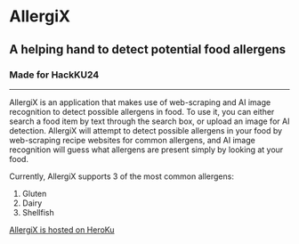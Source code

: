 # AllergiX
## A helping hand to detect potential food allergens
### Made for HackKU24
---

AllergiX is an application that makes use of web-scraping and AI image recognition to detect possible allergens in food.
To use it, you can either search a food item by text through the search box, or upload an image for AI detection.
AllergiX will attempt to detect possible allergens in your food by web-scraping recipe websites for common allergens, and AI image recognition will guess what allergens are present simply by looking at your food.

Currently, AllergiX supports 3 of the most common allergens: 
1. Gluten
2. Dairy
3. Shellfish

[AllergiX is hosted on HeroKu](https://allergix-107f0744c218.herokuapp.com/)